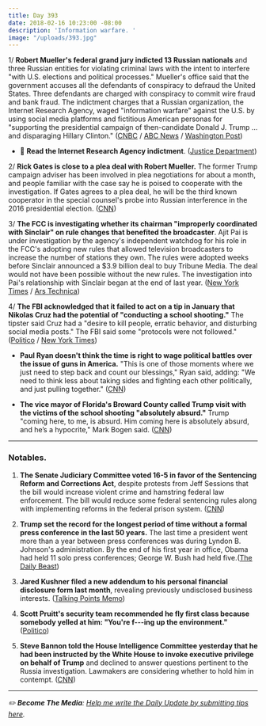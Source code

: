 ```yaml
---
title: Day 393
date: 2018-02-16 10:23:00 -08:00
description: 'Information warfare. '
image: "/uploads/393.jpg"
---
```


1/ **Robert Mueller's federal grand jury indicted 13 Russian nationals** and three Russian entities for violating criminal laws with the intent to interfere "with U.S. elections and political processes." Mueller's office said that the government accuses all the defendants of conspiracy to defraud the United States. Three defendants are charged with conspiracy to commit wire fraud and bank fraud. The indictment charges that a Russian organization, the Internet Research Agency, waged "information warfare" against the U.S. by using social media platforms and fictitious American personas for "supporting the presidential campaign of then-candidate Donald J. Trump ... and disparaging Hillary Clinton." ([CNBC](https://www.cnbc.com/2018/02/16/russians-indicted-in-special-counsel-robert-muellers-probe.html) / [ABC News](http://abcnews.go.com/Politics/special-counsel-indicts-13-russian-nationals-russia-investigation/story?id=53147082) / [Washington Post](https://www.washingtonpost.com/world/national-security/russian-troll-farm-13-suspects-indicted-for-interference-in-us-election/2018/02/16/2504de5e-1342-11e8-9570-29c9830535e5_story.html))

* 🔗 **Read the Internet Research Agency indictment**. ([Justice Department](https://www.justice.gov/file/1035477/download))

2/ **Rick Gates is close to a plea deal with Robert Mueller.** The former Trump campaign adviser has been involved in plea negotiations for about a month, and people familiar with the case say he is poised to cooperate with the investigation. If Gates agrees to a plea deal, he will be the third known cooperator in the special counsel's probe into Russian interference in the 2016 presidential election. ([CNN](https://www.cnn.com/2018/02/15/politics/rick-gates-plea-deal-mueller-russia-investigation/index.html))

3/ **The FCC is investigating whether its chairman "improperly coordinated with Sinclair" on rule changes that benefited the broadcaster**. Ajit Pai is under investigation by the agency's independent watchdog for his role in the FCC's adopting new rules that allowed television broadcasters to increase the number of stations they own. The rules were adopted weeks before Sinclair announced a $3.9 billion deal to buy Tribune Media. The deal would not have been possible without the new rules. The investigation into Pai's relationship with Sinclair began at the end of last year. ([New York Times](https://www.nytimes.com/2018/02/15/technology/fcc-sinclair-ajit-pai.html) / [Ars Technica](https://arstechnica.com/tech-policy/2018/02/ajit-pai-faces-investigation-into-moves-that-benefit-sinclair-broadcasting/))

4/ **The FBI acknowledged that it failed to act on a tip in January that Nikolas Cruz had the potential of "conducting a school shooting."** The tipster said Cruz had a "desire to kill people, erratic behavior, and disturbing social media posts." The FBI said some "protocols were not followed." ([Politico](https://www.politico.com/story/2018/02/16/fbi-florida-shooting-errors-415664) / [New York Times](https://www.nytimes.com/2018/02/16/us/fbi-nikolas-cruz-shooting.html))

* **Paul Ryan doesn't think the time is right to wage political battles over the issue of guns in America.** "This is one of those moments where we just need to step back and count our blessings," Ryan said, adding: "We need to think less about taking sides and fighting each other politically, and just pulling together." ([CNN](https://www.cnn.com/2018/02/15/politics/paul-ryan-gun-laws/index.html))

* **The vice mayor of Florida's Broward County called Trump visit with the victims of the school shooting "absolutely absurd."** Trump "coming here, to me, is absurd. Him coming here is absolutely absurd, and he’s a hypocrite," Mark Bogen said. ([CNN](https://www.cnn.com/2018/02/16/politics/trump-broward-county-vice-mayor-florida-shooting-cnntv/index.html))

---

### Notables.

1. **The Senate Judiciary Committee voted 16-5 in favor of the Sentencing Reform and Corrections Act**, despite protests from Jeff Sessions that the bill would increase violent crime and hamstring federal law enforcement. The bill would reduce some federal sentencing rules along with implementing reforms in the federal prison system. ([CNN](https://www.cnn.com/2018/02/15/politics/sentencing-prison-reform-senate-grassley-sessions/index.html))

2. **Trump set the record for the longest period of time without a formal press conference in the last 50 years.** The last time a president went more than a year between press conferences was during Lyndon B. Johnson's administration. By the end of his first year in office, Obama had held 11 solo press conferences; George W. Bush had held five.([The Daily Beast](https://www.thedailybeast.com/president-trumps-new-record-the-longest-time-without-a-formal-press-conference-in-half-a-century))

3. **Jared Kushner filed a new addendum to his personal financial disclosure form last month**, revealing previously undisclosed business interests. ([Talking Points Memo](https://talkingpointsmemo.com/dc/exclusive-kushner-quietly-made-more-fixes-to-his-financial-disclosures-may-have-more-to-come))

4. **Scott Pruitt's security team recommended he fly first class because somebody yelled at him: "You're f---ing up the environment."** ([Politico](https://www.politico.com/story/2018/02/15/scott-pruitt-first-class-travel-epa-351669))

5. **Steve Bannon told the House Intelligence Committee yesterday that he had been instructed by the White House to invoke executive privilege on behalf of Trump** and declined to answer questions pertinent to the Russia investigation. Lawmakers are considering whether to hold him in contempt. ([CNN](https://www.cnn.com/2018/02/14/politics/bannon-contempt-hearing/index.html))

---

*✏️ **Become The Media**: [Help me write the Daily Update by submitting tips here](https://public.etherpad-mozilla.org/p/wtfjht-021618).*
